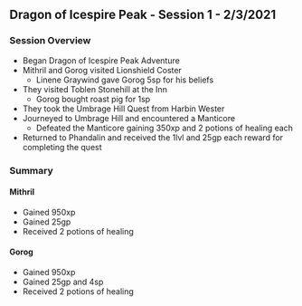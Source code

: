 ## Dragon of Icespire Peak - Session 1 - 2/3/2021

### Session Overview

* Began Dragon of Icespire Peak Adventure
* Mithril and Gorog visited Lionshield Coster
  * Linene Graywind gave Gorog 5sp for his beliefs
* They visited Toblen Stonehill at the Inn
  * Gorog bought roast pig for 1sp
* They took the Umbrage Hill Quest from Harbin Wester
* Journeyed to Umbrage Hill and encountered a Manticore
  * Defeated the Manticore gaining 350xp and 2 potions of healing each
* Returned to Phandalin and received the 1lvl and 25gp each reward for completing the quest

### Summary

#### Mithril

* Gained 950xp
* Gained 25gp
* Received 2 potions of healing

#### Gorog

* Gained 950xp
* Gained 25gp and 4sp
* Received 2 potions of healing